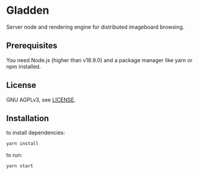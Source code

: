 # Gladden
Server node and rendering engine for distributed imageboard browsing.

## Prerequisites
You need Node.js (higher than v18.9.0) and a package manager like yarn or npm installed. 

## License
GNU AGPLv3, see [LICENSE](LICENSE).

## Installation
to install dependencies:

```bash
yarn install
```

to run:

```bash
yarn start
 ```